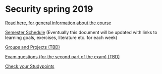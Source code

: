 # Security spring 2019

[Read here, for general information about the course](https://docs.google.com/document/d/1luikHevZ67obBWsb0jSLHlRwLS448uw5wM4eACjnY0o/edit?usp=sharing)

[Semester Schedule]()  (Eventually this document will be updated with links to learning goals, exercises, literature etc. for each week)

[Groups and Projects (TBD)](#)

[Exam questions (for the second part of the exam) (TBD)](#)

[Check your Studypoints](https://studypoints.dk)
